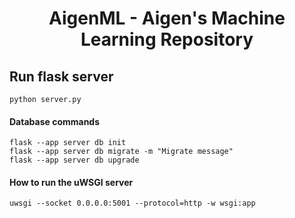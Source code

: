 <div align="center">
    <h1> AigenML - Aigen's Machine Learning Repository </h1>
</div>


## Run flask server

```
python server.py
```

#### Database commands 

````
flask --app server db init
flask --app server db migrate -m "Migrate message"
flask --app server db upgrade
````

#### How to run the uWSGI server

````
uwsgi --socket 0.0.0.0:5001 --protocol=http -w wsgi:app
````